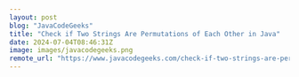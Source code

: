 ```yaml
---
layout: post
blog: "JavaCodeGeeks"
title: "Check if Two Strings Are Permutations of Each Other in Java"
date: 2024-07-04T08:46:31Z
image: images/javacodegeeks.png
remote_url: "https://www.javacodegeeks.com/check-if-two-strings-are-permutations-of-each-other-in-java.html"
---
```

